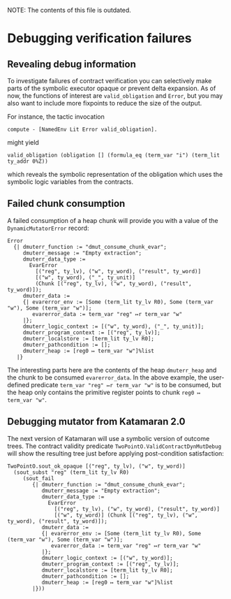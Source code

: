 NOTE: The contents of this file is outdated.

Debugging verification failures
========================================

Revealing debug information
---------------------------

To investigate failures of contract verification you can selectively make parts
of the symbolic executor opaque or prevent delta expansion. As of now, the
functions of interest are `valid_obligation` and `Error`, but you may also want
to include more fixpoints to reduce the size of the output.

For instance, the tactic invocation
```
compute - [NamedEnv Lit Error valid_obligation].
```

might yield

```
valid_obligation (obligation [] (formula_eq (term_var "i") (term_lit ty_addr 0%Z))
```

which reveals the symbolic representation of the obligation which uses the
symbolic logic variables from the contracts.

Failed chunk consumption
------------------------

A failed consumption of a heap chunk will provide you with a value of the
`DynamicMutatorError` record:

```
Error
  {| dmuterr_function := "dmut_consume_chunk_evar";
     dmuterr_message := "Empty extraction";
     dmuterr_data_type :=
       EvarError
         [("reg", ty_lv), ("w", ty_word), ("result", ty_word)]
         [("w", ty_word), ("_", ty_unit)]
         (Chunk [("reg", ty_lv), ("w", ty_word), ("result", ty_word)]);
     dmuterr_data :=
     {| evarerror_env := [Some (term_lit ty_lv R0), Some (term_var "w"), Some (term_var "w")];
        evarerror_data := term_var "reg" ↦r term_var "w"
     |};
     dmuterr_logic_context := [("w", ty_word), ("_", ty_unit)];
     dmuterr_program_context := [("reg", ty_lv)];
     dmuterr_localstore := [term_lit ty_lv R0];
     dmuterr_pathcondition := [];
     dmuterr_heap := [reg0 ↦ term_var "w"]%list
   |}
```

The interesting parts here are the contents of the heap `dmuterr_heap` and the
chunk to be consumed `evarerror_data`. In the above example, the user-defined
predicate `term_var "reg" ↦r term_var "w"` is to be consumed, but the heap only
contains the primitive register points to chunk `reg0 ↦ term_var "w"`.

Debugging mutator from Katamaran 2.0
------------------------------------

The next version of Katamaran will use a symbolic version of outcome trees. The
contract validity predicate `TwoPointO.ValidContractDynMutDebug` will show the
resulting tree just before applying post-condition satisfaction:

```
TwoPointO.sout_ok_opaque [("reg", ty_lv), ("w", ty_word)]
  (sout_subst "reg" (term_lit ty_lv R0)
     (sout_fail
        {| dmuterr_function := "dmut_consume_chunk_evar";
           dmuterr_message := "Empty extraction";
           dmuterr_data_type :=
             EvarError
               [("reg", ty_lv), ("w", ty_word), ("result", ty_word)]
               [("w", ty_word)] (Chunk [("reg", ty_lv), ("w", ty_word), ("result", ty_word)]);
           dmuterr_data :=
           {| evarerror_env := [Some (term_lit ty_lv R0), Some (term_var "w"), Some (term_var "w")];
              evarerror_data := term_var "reg" ↦r term_var "w"
           |};
           dmuterr_logic_context := [("w", ty_word)];
           dmuterr_program_context := [("reg", ty_lv)];
           dmuterr_localstore := [term_lit ty_lv R0];
           dmuterr_pathcondition := [];
           dmuterr_heap := [reg0 ↦ term_var "w"]%list
        |}))
```
